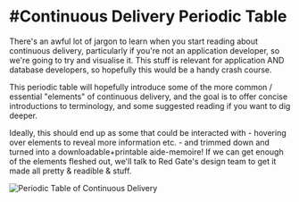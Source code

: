 #Continuous Delivery Periodic Table
==================================

There's an awful lot of jargon to learn when you start reading about continuous delivery, particularly if you're not an application developer, so we're going to try and visualise it. This stuff is relevant for application AND database developers, so hopefully this would be a handy crash course.

This periodic table will hopefully introduce some of the more common / essential "elements" of continuous delivery, and the goal is to offer concise introductions to terminology, and some suggested reading if you want to dig deeper.

Ideally, this should end up as some that could be interacted with - hovering over elements to reveal more information etc. - and trimmed down and turned into a downloadable+printable aide-memoire! If we can get enough of the elements fleshed out, we'll talk to Red Gate's design team to get it made all pretty & readible & stuff.

<img src="https://github.com/red-gate/continuous-delivery-periodic-table/blob/master/Assets/CDPeriodicTable.PNG" alt="Periodic Table of Continuous Delivery">
